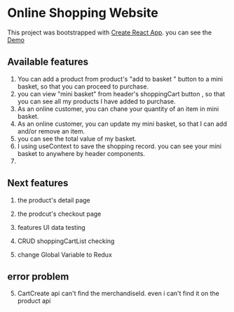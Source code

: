 # Online Shopping Website

This project was bootstrapped with [Create React App](https://github.com/facebook/create-react-app).
you can see the [Demo](https://brain00021.github.io/osc-test/)

## Available features

1. You can  add a product from product's  "add to basket " button to a mini basket, so that you can proceed to purchase.
2. you can view "mini basket" from header's shoppingCart button , so that you can see all my products I have added to purchase.
3. As an online customer, you can chane your quantity of an item in  mini basket.
4. As an online customer, you can  update my mini basket, so that I can add and/or remove an item.
5. you can see the total value of my basket.
6. I using useContext to save the shopping record. you can see your mini basket to anywhere by header components.
7. 

## Next features

1. the product's detail page 

2. the prodcut's checkout page
3. features UI data testing 
  1. CRUD shoppingCartList checking
4. change Global Variable to Redux 

## error problem
5.  CartCreate api can't find the  merchandiseId. even i can't find it on the product api
